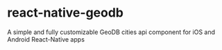 # react-native-geodb
A simple and fully customizable GeoDB cities api component for iOS and Android React-Native apps
